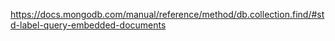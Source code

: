 https://docs.mongodb.com/manual/reference/method/db.collection.find/#std-label-query-embedded-documents